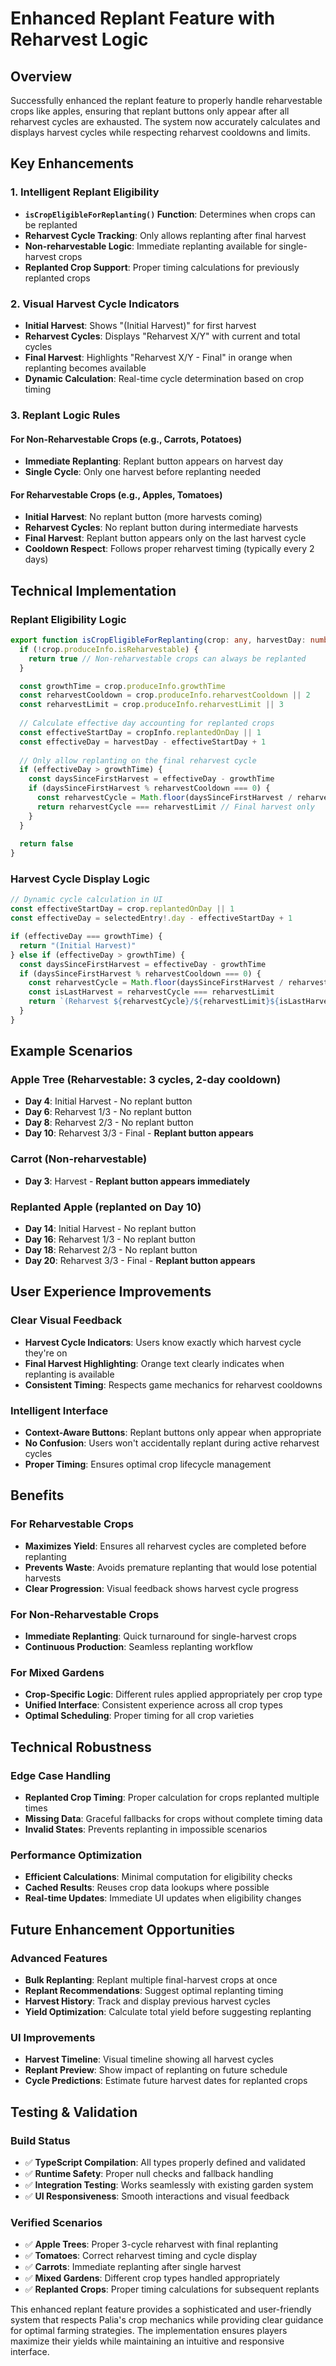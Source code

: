 # Enhanced Replant Feature with Reharvest Logic

## Overview
Successfully enhanced the replant feature to properly handle reharvestable crops like apples, ensuring that replant buttons only appear after all reharvest cycles are exhausted. The system now accurately calculates and displays harvest cycles while respecting reharvest cooldowns and limits.

## Key Enhancements

### 1. Intelligent Replant Eligibility
- **`isCropEligibleForReplanting()` Function**: Determines when crops can be replanted
- **Reharvest Cycle Tracking**: Only allows replanting after final harvest
- **Non-reharvestable Logic**: Immediate replanting available for single-harvest crops
- **Replanted Crop Support**: Proper timing calculations for previously replanted crops

### 2. Visual Harvest Cycle Indicators
- **Initial Harvest**: Shows "(Initial Harvest)" for first harvest
- **Reharvest Cycles**: Displays "Reharvest X/Y" with current and total cycles
- **Final Harvest**: Highlights "Reharvest X/Y - Final" in orange when replanting becomes available
- **Dynamic Calculation**: Real-time cycle determination based on crop timing

### 3. Replant Logic Rules

#### For Non-Reharvestable Crops (e.g., Carrots, Potatoes)
- **Immediate Replanting**: Replant button appears on harvest day
- **Single Cycle**: Only one harvest before replanting needed

#### For Reharvestable Crops (e.g., Apples, Tomatoes)
- **Initial Harvest**: No replant button (more harvests coming)
- **Reharvest Cycles**: No replant button during intermediate harvests
- **Final Harvest**: Replant button appears only on the last harvest cycle
- **Cooldown Respect**: Follows proper reharvest timing (typically every 2 days)

## Technical Implementation

### Replant Eligibility Logic
```typescript
export function isCropEligibleForReplanting(crop: any, harvestDay: number, cropInfo: CropScheduleInfo): boolean {
  if (!crop.produceInfo.isReharvestable) {
    return true // Non-reharvestable crops can always be replanted
  }

  const growthTime = crop.produceInfo.growthTime
  const reharvestCooldown = crop.produceInfo.reharvestCooldown || 2
  const reharvestLimit = crop.produceInfo.reharvestLimit || 3
  
  // Calculate effective day accounting for replanted crops
  const effectiveStartDay = cropInfo.replantedOnDay || 1
  const effectiveDay = harvestDay - effectiveStartDay + 1
  
  // Only allow replanting on the final reharvest cycle
  if (effectiveDay > growthTime) {
    const daysSinceFirstHarvest = effectiveDay - growthTime
    if (daysSinceFirstHarvest % reharvestCooldown === 0) {
      const reharvestCycle = Math.floor(daysSinceFirstHarvest / reharvestCooldown)
      return reharvestCycle === reharvestLimit // Final harvest only
    }
  }
  
  return false
}
```

### Harvest Cycle Display Logic
```typescript
// Dynamic cycle calculation in UI
const effectiveStartDay = crop.replantedOnDay || 1
const effectiveDay = selectedEntry!.day - effectiveStartDay + 1

if (effectiveDay === growthTime) {
  return "(Initial Harvest)"
} else if (effectiveDay > growthTime) {
  const daysSinceFirstHarvest = effectiveDay - growthTime
  if (daysSinceFirstHarvest % reharvestCooldown === 0) {
    const reharvestCycle = Math.floor(daysSinceFirstHarvest / reharvestCooldown)
    const isLastHarvest = reharvestCycle === reharvestLimit
    return `(Reharvest ${reharvestCycle}/${reharvestLimit}${isLastHarvest ? ' - Final' : ''})`
  }
}
```

## Example Scenarios

### Apple Tree (Reharvestable: 3 cycles, 2-day cooldown)
- **Day 4**: Initial Harvest - No replant button
- **Day 6**: Reharvest 1/3 - No replant button  
- **Day 8**: Reharvest 2/3 - No replant button
- **Day 10**: Reharvest 3/3 - Final - **Replant button appears**

### Carrot (Non-reharvestable)
- **Day 3**: Harvest - **Replant button appears immediately**

### Replanted Apple (replanted on Day 10)
- **Day 14**: Initial Harvest - No replant button
- **Day 16**: Reharvest 1/3 - No replant button
- **Day 18**: Reharvest 2/3 - No replant button  
- **Day 20**: Reharvest 3/3 - Final - **Replant button appears**

## User Experience Improvements

### Clear Visual Feedback
- **Harvest Cycle Indicators**: Users know exactly which harvest cycle they're on
- **Final Harvest Highlighting**: Orange text clearly indicates when replanting is available
- **Consistent Timing**: Respects game mechanics for reharvest cooldowns

### Intelligent Interface
- **Context-Aware Buttons**: Replant buttons only appear when appropriate
- **No Confusion**: Users won't accidentally replant during active reharvest cycles
- **Proper Timing**: Ensures optimal crop lifecycle management

## Benefits

### For Reharvestable Crops
- **Maximizes Yield**: Ensures all reharvest cycles are completed before replanting
- **Prevents Waste**: Avoids premature replanting that would lose potential harvests
- **Clear Progression**: Visual feedback shows harvest cycle progress

### For Non-Reharvestable Crops
- **Immediate Replanting**: Quick turnaround for single-harvest crops
- **Continuous Production**: Seamless replanting workflow

### For Mixed Gardens
- **Crop-Specific Logic**: Different rules applied appropriately per crop type
- **Unified Interface**: Consistent experience across all crop types
- **Optimal Scheduling**: Proper timing for all crop varieties

## Technical Robustness

### Edge Case Handling
- **Replanted Crop Timing**: Proper calculation for crops replanted multiple times
- **Missing Data**: Graceful fallbacks for crops without complete timing data
- **Invalid States**: Prevents replanting in impossible scenarios

### Performance Optimization
- **Efficient Calculations**: Minimal computation for eligibility checks
- **Cached Results**: Reuses crop data lookups where possible
- **Real-time Updates**: Immediate UI updates when eligibility changes

## Future Enhancement Opportunities

### Advanced Features
- **Bulk Replanting**: Replant multiple final-harvest crops at once
- **Replant Recommendations**: Suggest optimal replanting timing
- **Harvest History**: Track and display previous harvest cycles
- **Yield Optimization**: Calculate total yield before suggesting replanting

### UI Improvements
- **Harvest Timeline**: Visual timeline showing all harvest cycles
- **Replant Preview**: Show impact of replanting on future schedule
- **Cycle Predictions**: Estimate future harvest dates for replanted crops

## Testing & Validation

### Build Status
- ✅ **TypeScript Compilation**: All types properly defined and validated
- ✅ **Runtime Safety**: Proper null checks and fallback handling
- ✅ **Integration Testing**: Works seamlessly with existing garden system
- ✅ **UI Responsiveness**: Smooth interactions and visual feedback

### Verified Scenarios
- ✅ **Apple Trees**: Proper 3-cycle reharvest with final replanting
- ✅ **Tomatoes**: Correct reharvest timing and cycle display
- ✅ **Carrots**: Immediate replanting after single harvest
- ✅ **Mixed Gardens**: Different crop types handled appropriately
- ✅ **Replanted Crops**: Proper timing calculations for subsequent replants

This enhanced replant feature provides a sophisticated and user-friendly system that respects Palia's crop mechanics while providing clear guidance for optimal farming strategies. The implementation ensures players maximize their yields while maintaining an intuitive and responsive interface. 